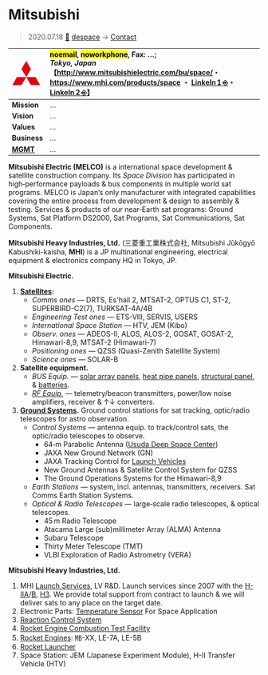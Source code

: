 # Mitsubishi
> 2020.07.18 [🚀](../index/index.md) [despace](index.md) → [Contact](contact.md)

|[![](f/con/m/mitsubishi_logo1_thumb.png)](f/con/m/mitsubishi_logo1.png)|<mark>noemail</mark>, <mark>noworkphone</mark>, Fax: …;<br> *Tokyo, Japan*<br> 【<http://www.mitsubishielectric.com/bu/space/>・ <https://www.mhi.com/products/space> ・ [LinkeIn 1 ⎆](https://www.linkedin.com/company/mitsubishielectric/)・ [LinkeIn 2 ⎆](https://www.linkedin.com/company/mitsubishi-heavy-industries/)】|
|:--|:--|
|**Mission**|…|
|**Vision**|…|
|**Values**|…|
|**Business**|…|
|**[MGMT](mgmt.md)**|…|

**Mitsubishi Electric (MELCO)** is a international space development & satellite construction company. Its *Space Division* has participated in high‑performance payloads & bus components in multiple world sat programs. MELCO is Japan’s only manufacturer with integrated capabilities covering the entire process from development & design to assembly & testing. Services & products of our near‑Earth sat programs: Ground Systems, Sat Platform DS2000, Sat Programs, Sat Communications, Sat Components.

**Mitsubishi Heavy Industries, Ltd.** (三菱重工業株式会社, Mitsubishi Jūkōgyō Kabushiki-kaisha, **MHI**) is a JP multinational engineering, electrical equipment & electronics company HQ in Tokyo, JP.

**Mitsubishi Electric.**

   1. **[Satellites](sc.md):**
      - *Comms ones* — DRTS, Es'hail 2, MTSAT-2, OPTUS C1, ST-2, SUPERBIRD-C2(7), TURKSAT-4A/4B
      - *Engineering Test ones* — ETS-VIII, SERVIS, USERS
      - *International Space Station* — HTV, JEM (Kibo)
      - *Observ. ones* — ADEOS-II, ALOS, ALOS-2, GOSAT, GOSAT-2, Himawari-8,9, MTSAT-2 (Himawari-7)
      - *Positioning ones* — QZSS (Quasi-Zenith Satellite System)
      - *Science ones* — SOLAR-B
   1. **Satellite equipment.**
      - *BUS Equip.* — [solar array panels](sp.md), [heat pipe panels](hp.md), [structural panel](sgm.md), & [batteries](eb.md).
      - *[RF Equip.](comms.md)* — telemetry/beacon transmitters, power/low noise amplifiers, receiver & ↑↓ converters.
   1. **[Ground Systems](scs.md).** Ground control stations for sat tracking, optic/radio telescopes for astro observation.
      - *Control Systems* — antenna equip. to track/control sats, the optic/radio telescopes to observe.
         - 64‑m Parabolic Antenna ([Usuda Deep Space Center](udsc.md))
         - JAXA New Ground Network (GN)
         - JAXA Tracking Control for [Launch Vehicles](lv.md)
         - New Ground Antennas & Satellite Control System for QZSS
         - The Ground Operations Systems for the Himawari-8,9
      - *Earth Stations* — system, incl. antennas, transmitters, receivers. Sat Comms Earth Station Systems.
      - *Optical & Radio Telescopes* — large‑scale radio telescopes, & optical telescopes.
         - 45 m Radio Telescope
         - Atacama Large (sub)millimeter Array (ALMA) Antenna
         - Subaru Telescope
         - Thirty Meter Telescope (TMT)
         - VLBI Exploration of Radio Astrometry (VERA)

**Mitsubishi Heavy Industries, Ltd.**

   1. MHI [Launch Services](lv.md), LV R&D. Launch services since 2007 with the [H-IIA](h2.md)/[B](h2.md), [H3](h3.md). We provide total support from contract to launch & we will deliver sats to any place on the target date.
   1. Electronic Parts: [Temperature Sensor](sensor.md) For Space Application
   1. [Reaction Control System](iu.md)
   1. [Rocket Engine Combustion Test Facility](test.md)
   1. [Rocket Engines](ps.md): ㎆-XX, LE-7A, LE-5B
   1. [Rocket Launcher](lv.md)
   1. Space Station: JEM (Japanese Experiment Module), H-II Transfer Vehicle (HTV)

<p style="page-break-after:always"> </p>

